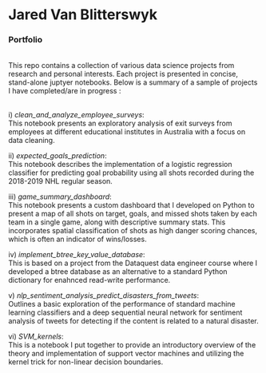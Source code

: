 # Jared Van Blitterswyk
### Portfolio
<br />
This repo contains a collection of various data science projects from research and personal interests.
Each project is presented in concise, stand-alone juptyer notebooks. Below is a summary of a sample of projects I have completed/are in progress : <br /><br />

  i) *clean_and_analyze_employee_surveys*: <br> 
  This notebook presents an exploratory analysis of exit surveys from employees at different educational institutes in Australia with a focus on data cleaning. <br />
  
  ii) *expected_goals_prediction*: <br> 
  This notebook describes the implementation of a logistic regression classifier for predicting goal probability using all shots recorded during the 2018-2019 NHL regular season. <br>
  
  iii) *game_summary_dashboard*: <br>
  This notebook presents a custom dashboard that I developed on Python to present a map of all shots on target, goals, and missed shots taken by each team in a single game, along with descriptive summary stats. This incorporates spatial classification of shots as high danger scoring chances, which is often an indicator of wins/losses. <br>
  
  iv) *implement_btree_key_value_database*: <br>
  This is based on a project from the Dataquest data engineer course where I developed a btree database as an alternative to a standard Python dictionary for enahnced read-write performance. <br>
  
  v) *nlp_sentiment_analysis_predict_disasters_from_tweets*: <br>
  Outlines a basic exploration of the performance of standard machine learning classifiers and a deep sequential neural network for sentiment analysis of tweets for detecting if the content is related to a natural disaster. <br>
  
  vi) *SVM_kernels*: <br>
  This is a notebook I put together to provide an introductory overview of the theory and implementation of support vector machines and utilizing the kernel trick for non-linear decision boundaries.
  



